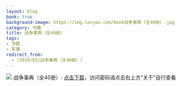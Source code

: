 ```yaml
---
layout: blog
book: true
background-image: https://img.locyoo.com/book战争事典（全40册）.jpg
category: 书籍
title: 战争事典（全40册）
tags:
- 书籍
- 军事
redirect_from:
  - /2024/03/战争事典（全40册）/
---
```

![](https://img.locyoo.com/book战争事典（全40册）.jpg)
战争事典（全40册）: <a name = "ref1" href="https://url18.ctfile.com/f/50983618-1063935797-e5617b?p=3619">点击下载</a>，访问密码请点击右上方“关于”自行查看